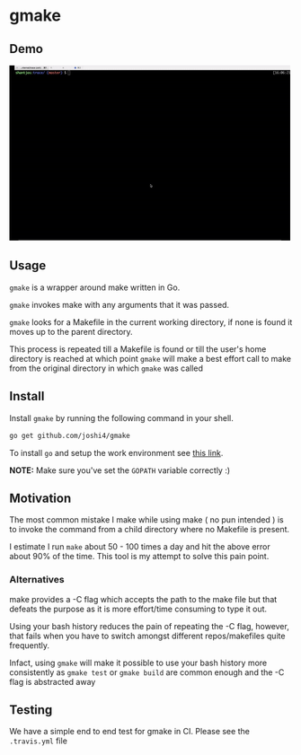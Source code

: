 # gmake

## Demo

![Demo](https://github.com/joshi4/gmake/raw/master/demo.gif)

## Usage

`gmake` is a wrapper around make written in Go.

`gmake` invokes make with any arguments that it was passed.

`gmake` looks for a Makefile in the current working directory, if none is found it moves up to the parent directory.

This process is repeated till a Makefile is found or till the user's home directory is reached at which point `gmake` will make a best effort call to make from the original directory in which `gmake` was called

## Install

Install `gmake` by running the following command in your shell.

~~~sh
go get github.com/joshi4/gmake
~~~

To install `go` and setup the work environment see [this link](https://golang.org/doc/install#install).

**NOTE:** Make sure you've set the `GOPATH` variable correctly :)

## Motivation

The most common mistake I make while using make ( no pun intended ) is to invoke the command from a child directory where no Makefile  is present.

I estimate I run `make` about 50 - 100 times a day and hit the above error about 90% of the time. This tool is my attempt to solve this pain point.

### Alternatives

make provides a -C flag which accepts the path to the make file but that defeats the purpose as it is more effort/time consuming to type it out.

Using your bash history reduces the pain of repeating the -C flag, however, that fails when you have to switch amongst different repos/makefiles quite frequently.

Infact, using `gmake` will make it possible to use your bash history more consistently as `gmake test` or `gmake build` are common enough and the -C flag is abstracted away

## Testing

We have a simple end to end test for gmake in CI. Please see the `.travis.yml` file
